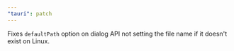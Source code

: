 ```yaml
---
"tauri": patch
---
```


Fixes `defaultPath` option on dialog API not setting the file name if it doesn't exist on Linux.
